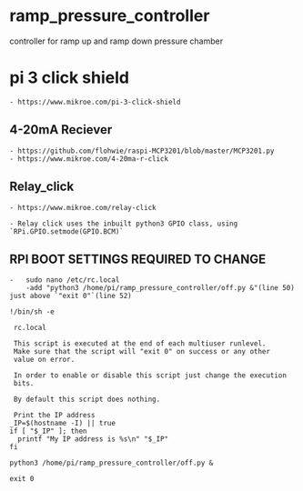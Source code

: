 # ramp_pressure_controller
controller for ramp up and ramp down pressure chamber



# pi 3 click shield
    - https://www.mikroe.com/pi-3-click-shield


## 4-20mA Reciever
    - https://github.com/flohwie/raspi-MCP3201/blob/master/MCP3201.py
    - https://www.mikroe.com/4-20ma-r-click


## Relay_click
    - https://www.mikroe.com/relay-click

    - Relay click uses the inbuilt python3 GPIO class, using `RPi.GPIO.setmode(GPIO.BCM)`


## RPI BOOT SETTINGS REQUIRED TO CHANGE
    -   sudo nano /etc/rc.local
        -add "python3 /home/pi/ramp_pressure_controller/off.py &"(line 50) just above `"exit 0"`(line 52)

```
!/bin/sh -e

 rc.local

 This script is executed at the end of each multiuser runlevel.
 Make sure that the script will "exit 0" on success or any other
 value on error.

 In order to enable or disable this script just change the execution
 bits.

 By default this script does nothing.

 Print the IP address
_IP=$(hostname -I) || true
if [ "$_IP" ]; then
  printf "My IP address is %s\n" "$_IP"
fi

python3 /home/pi/ramp_pressure_controller/off.py &

exit 0

```

